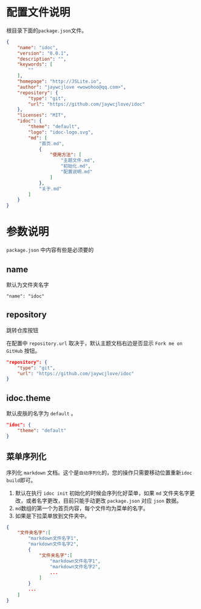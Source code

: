 # 配置文件说明

根目录下面的`package.json`文件。

```json
{
    "name": "idoc",
    "version": "0.0.1",
    "description": "",
    "keywords": [
        ""
    ],
    "homepage": "http://JSLite.io",
    "author": "jaywcjlove <wowohoo@qq.com>",
    "repository": {
        "type": "git",
        "url": "https://github.com/jaywcjlove/idoc"
    },
    "licenses": "MIT",
    "idoc": {
        "theme": "default",
        "logo": "idoc-logo.svg",
        "md": [
            "首页.md",
            {
                "使用方法": [
                    "主题文件.md",
                    "初始化.md",
                    "配置说明.md"
                ]
            },
            "关于.md"
        ]
    }
}
```

#  参数说明

`package.json` 中内容有些是必须要的

## name

默认为文件夹名字

```
"name": "idoc"
```

## repository

跳转仓库按钮

在配置中 `repository.url` 取决于，默认主题文档右边是否显示 `Fork me on GitHub` 按钮。

```json
"repository": {
    "type": "git",
    "url": "https://github.com/jaywcjlove/idoc"
}
```

## idoc.theme

默认皮肤的名字为 `default` 。

```json
"idoc": {
    "theme": "default"
}
```

## 菜单序列化

序列化 `markdown` 文档。这个是`自动序列化`的，您的操作只需要移动位置重新`idoc build`即可。

1. 默认在执行 `idoc init` 初始化的时候会序列化好菜单，如果 `md` 文件夹名字更改，或者名字更改，目前只能手动更改 `package.json` 对应 `json` 数据。
2. `md`数组的第一个为首页内容，每个文件均为菜单的名字。
3. 如果是下拉菜单放到文件夹中。

```json
{
    "文件夹名字":[
        "markdown文件名字1",
        "markdown文件名字2",
        {
            "文件夹名字":[
                "markdown文件名字1",
                "markdown文件名字2",
                ...
            ]
        }
        ...
    ]
}
```

